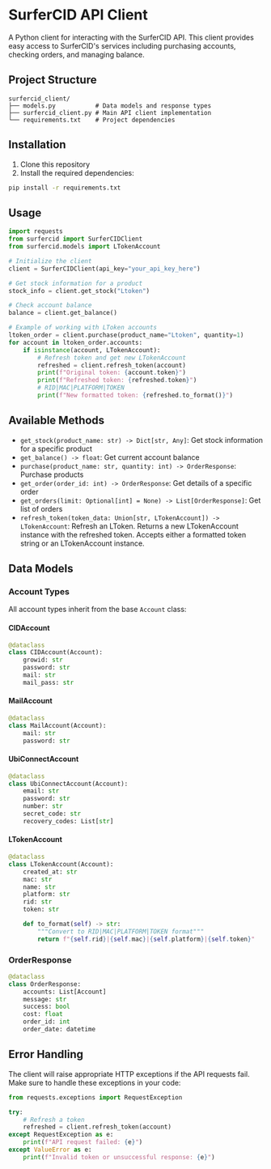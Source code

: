 # SurferCID API Client

A Python client for interacting with the SurferCID API. This client provides easy access to SurferCID's services including purchasing accounts, checking orders, and managing balance.

## Project Structure

```
surfercid_client/
├── models.py           # Data models and response types
├── surfercid_client.py # Main API client implementation
└── requirements.txt    # Project dependencies
```

## Installation

1. Clone this repository
2. Install the required dependencies:
```bash
pip install -r requirements.txt
```

## Usage

```python
import requests
from surfercid import SurferCIDClient
from surfercid.models import LTokenAccount

# Initialize the client
client = SurferCIDClient(api_key="your_api_key_here")

# Get stock information for a product
stock_info = client.get_stock("Ltoken")

# Check account balance
balance = client.get_balance()

# Example of working with LToken accounts
ltoken_order = client.purchase(product_name="Ltoken", quantity=1)
for account in ltoken_order.accounts:
    if isinstance(account, LTokenAccount):
        # Refresh token and get new LTokenAccount
        refreshed = client.refresh_token(account)
        print(f"Original token: {account.token}")
        print(f"Refreshed token: {refreshed.token}")
        # RID|MAC|PLATFORM|TOKEN
        print(f"New formatted token: {refreshed.to_format()}") 
```

## Available Methods

- `get_stock(product_name: str) -> Dict[str, Any]`: Get stock information for a specific product
- `get_balance() -> float`: Get current account balance
- `purchase(product_name: str, quantity: int) -> OrderResponse`: Purchase products
- `get_order(order_id: int) -> OrderResponse`: Get details of a specific order
- `get_orders(limit: Optional[int] = None) -> List[OrderResponse]`: Get list of orders
- `refresh_token(token_data: Union[str, LTokenAccount]) -> LTokenAccount`: Refresh an LToken. Returns a new LTokenAccount instance with the refreshed token. Accepts either a formatted token string or an LTokenAccount instance.

## Data Models

### Account Types
All account types inherit from the base `Account` class:

#### CIDAccount
```python
@dataclass
class CIDAccount(Account):
    growid: str
    password: str
    mail: str
    mail_pass: str
```

#### MailAccount
```python
@dataclass
class MailAccount(Account):
    mail: str
    password: str
```

#### UbiConnectAccount
```python
@dataclass
class UbiConnectAccount(Account):
    email: str
    password: str
    number: str
    secret_code: str
    recovery_codes: List[str]
```

#### LTokenAccount
```python
@dataclass
class LTokenAccount(Account):
    created_at: str
    mac: str
    name: str
    platform: str
    rid: str
    token: str

    def to_format(self) -> str:
        """Convert to RID|MAC|PLATFORM|TOKEN format"""
        return f"{self.rid}|{self.mac}|{self.platform}|{self.token}"
```

### OrderResponse
```python
@dataclass
class OrderResponse:
    accounts: List[Account]
    message: str
    success: bool
    cost: float
    order_id: int
    order_date: datetime
```

## Error Handling

The client will raise appropriate HTTP exceptions if the API requests fail. Make sure to handle these exceptions in your code:

```python
from requests.exceptions import RequestException

try:
    # Refresh a token
    refreshed = client.refresh_token(account)
except RequestException as e:
    print(f"API request failed: {e}")
except ValueError as e:
    print(f"Invalid token or unsuccessful response: {e}")